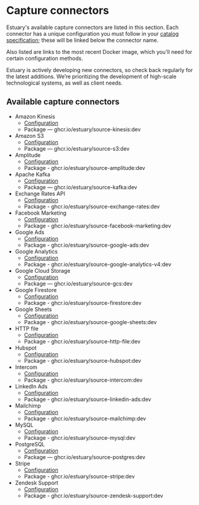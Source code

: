 # Capture connectors

Estuary's available capture connectors are listed in this section. Each connector has a unique configuration you must follow in your [catalog specification](concepts/README.md#specifications); these will be linked below the connector name.

Also listed are links to the most recent Docker image, which you'll need for certain configuration methods.

Estuary is actively developing new connectors, so check back regularly for the latest additions. We’re prioritizing the development of high-scale technological systems, as well as client needs.

## Available capture connectors

* Amazon Kinesis
  * [Configuration](./amazon-kinesis.md)
  * Package — ghcr.io/estuary/source-kinesis:dev
* Amazon S3
  * [Configuration](./amazon-s3.md)
  * Package — ghcr.io/estuary/source-s3:dev
* Amplitude
  * [Configuration](./amplitude.md)
  * Package - ghcr.io/estuary/source-amplitude:dev
* Apache Kafka
  * [Configuration](./apache-kafka.md)
  * Package — ghcr.io/estuary/source-kafka:dev
* Exchange Rates API
  * [Configuration](./exchange-rates.md)
  * Package - ghcr.io/estuary/source-exchange-rates:dev
* Facebook Marketing
  * [Configuration](./facebook-marketing.md)
  * Package - ghcr.io/estuary/source-facebook-marketing:dev
* Google Ads
  * [Configuration](./google-ads.md)
  * Package - ghcr.io/estuary/source-google-ads:dev
* Google Analytics
  * [Configuration](./google-analytics.md)
  * Package - ghcr.io/estuary/source-google-analytics-v4:dev
* Google Cloud Storage
  * [Configuration](./gcs.md)
  * Package — ghcr.io/estuary/source-gcs:dev
* Google Firestore
  * [Configuration](./google-firestore.md)
  * Package - ghcr.io/estuary/source-firestore:dev
* Google Sheets
  * [Configuration](./google-sheets.md)
  * Package - ghcr.io/estuary/source-google-sheets:dev
* HTTP file
  * [Configuration](./http-file.md)
  * Package - ghcr.io/estuary/source-http-file:dev
* Hubspot
  * [Configuration](./hubspot.md)
  * Package - ghcr.io/estuary/source-hubspot:dev
* Intercom
  * [Configuration](./intercom.md)
  * Package - ghcr.io/estuary/source-intercom:dev
* LinkedIn Ads
  * [Configuration](./linkedin-ads.md)
  * Package - ghcr.io/estuary/source-linkedin-ads:dev
* Mailchimp
  * [Configuration](./mailchimp.md)
  * Package - ghcr.io/estuary/source-mailchimp:dev
* MySQL
  * [Configuration](./MySQL.md)
  * Package - ghcr.io/estuary/source-mysql:dev
* PostgreSQL
  * [Configuration](./PostgreSQL.md)
  * Package — ghcr.io/estuary/source-postgres:dev
* Stripe
  * [Configuration](./stripe.md)
  * Package - ghcr.io/estuary/source-stripe:dev
* Zendesk Support
  * [Configuration](./zendesk-support.md)
  * Package - ghcr.io/estuary/source-zendesk-support:dev
